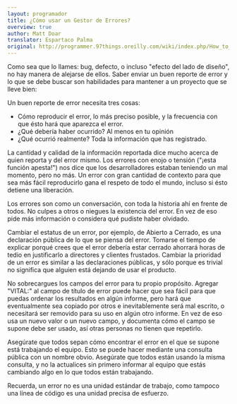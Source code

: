 ```yaml
---
layout: programador
title: ¿Cómo usar un Gestor de Errores?
overview: true
author: Matt Doar
translator: Espartaco Palma
original: http://programmer.97things.oreilly.com/wiki/index.php/How_to_Use_a_Bug_Tracker
---
```


Como sea que lo llames: bug, defecto, o incluso "efecto del lado de diseño", no
hay manera de alejarse de ellos. Saber enviar un buen reporte de error y
lo que se debe buscar son habilidades para mantener a un proyecto que se
lleve bien:

Un buen reporte de error necesita tres cosas:

* Cómo reproducir el error, lo más preciso posible, y la frecuencia con que
ésto hará que aparezca el error.
* ¿Qué debería haber ocurrido? Al menos en tu opinión
* ¿Qué ocurrió realmente? Toda la información que has registrado.

La cantidad y calidad de la información reportada dice mucho acerca de
quien reporta y del error mismo. Los errores con enojo o tensión ("¡esta
función apesta!") nos dice que los desarrolladores estaban teniendo un
mal momento, pero no más. Un error con gran cantidad de contexto para que
sea más fácil reproducirlo gana el respeto de todo el mundo, incluso si
ésto detiene una liberación.

Los errores son como un conversación, con toda la historia ahí en frente
de todos. No culpes a otros o niegues la existencia del error. En vez de
eso pide más información o considera qué pudiste haber olvidado.

Cambiar el estatus de un error, por ejemplo, de Abierto a Cerrado, es una
declaración pública de lo que se piensa del error. Tomarse el tiempo de
explicar porqué crees que el error debería estar cerrado ahorrará horas de
tedio en justificarlo a directores y clientes frustados. Cambiar la prioridad
de un error es similar a las declaraciones públicas, y sólo porque es trivial
no significa que alguien está dejando de usar el producto.

No sobrecargues los campos del error para tu propio propósito. Agregar "VITAL:"
al campo de título de error puede hacer que sea fácil para que puedas ordenar
los resultados en algún informe, pero hará que eventualmente sea copiado por
otros e inevitablemente será mal escrito, o necesitará ser removido para su uso
en algún otro informe. En vez de eso usa un nuevo valor o un nuevo campo, y
documenta cómo el campo se supone debe ser usado, así otras personas no tienen
que repetirlo.

Asegúrate que todos sepan cómo encontrar el error en el que se supone está
trabajando el equipo. Esto se puede hacer mediante una consulta pública con un
nombre obvio. Asegúrate que todos están usando la misma consulta, y no la
actualices sin primero informar al equipo que estás cambiando algo en lo
que todos están trabajando.

Recuerda, un error no es una unidad estándar de trabajo, como tampoco una
línea de código es una unidad precisa de esfuerzo.

